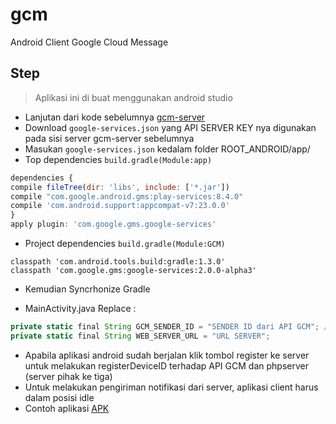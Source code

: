 # gcm
Android Client Google Cloud Message

## Step
> Aplikasi ini di buat menggunakan android studio

- Lanjutan dari kode sebelumnya [gcm-server](https://github.com/pwcahyo/gcm-server)
- Download `google-services.json` yang API SERVER KEY nya digunakan pada sisi server gcm-server sebelumnya
- Masukan `google-services.json` kedalam folder ROOT_ANDROID/app/
- Top dependencies `build.gradle(Module:app)` 
```javascript
dependencies {
compile fileTree(dir: 'libs', include: ['*.jar'])
compile "com.google.android.gms:play-services:8.4.0"
compile 'com.android.support:appcompat-v7:23.0.0'
}
apply plugin: 'com.google.gms.google-services'
```
- Project dependencies `build.gradle(Module:GCM)`
```javacript
classpath 'com.android.tools.build:gradle:1.3.0'
classpath 'com.google.gms:google-services:2.0.0-alpha3'
```
- Kemudian Syncrhonize Gradle

- MainActivity.java Replace :
```javascript
private static final String GCM_SENDER_ID = "SENDER ID dari API GCM"; //apabila lupa bisa dilihat [disini](https://console.developers.google.com/project)
private static final String WEB_SERVER_URL = "URL SERVER";
```
- Apabila aplikasi android sudah berjalan klik tombol register ke server untuk melakukan registerDeviceID terhadap API GCM dan phpserver (server pihak ke tiga)
- Untuk melakukan pengiriman notifikasi dari server, aplikasi client harus dalam posisi idle
- Contoh aplikasi [APK](https://drive.google.com/open?id=0ByeKmxCX2t93Tnd0TzFMTHhOVWs "Android GCM Client")

